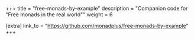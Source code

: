 +++
title = "free-monads-by-example"
description = "Companion code for \"Free monads in the real world\""
weight = 6

[extra]
link_to = "https://github.com/monadplus/free-monads-by-example"
+++
